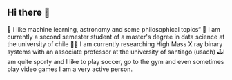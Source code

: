 ## Hi there 👋

💙 I like machine learning, astronomy and some philosophical topics“
🏫 I am currently a second semester student of a master's degree in data science at the university of chile
🧑‍🎓 I am currently researching High Mass X ray binary systems with an associate professor at the university of santiago (usach)
🕹️I am quite sporty and I like to play soccer, go to the gym and even sometimes play video games
I am a very active person.
<!--
**DiegoEspinozaoss/DiegoEspinozaoss** is a ✨ _special_ ✨ repository because its `README.md` (this file) appears on your GitHub profile.

Here are some ideas to get you started:



-->
